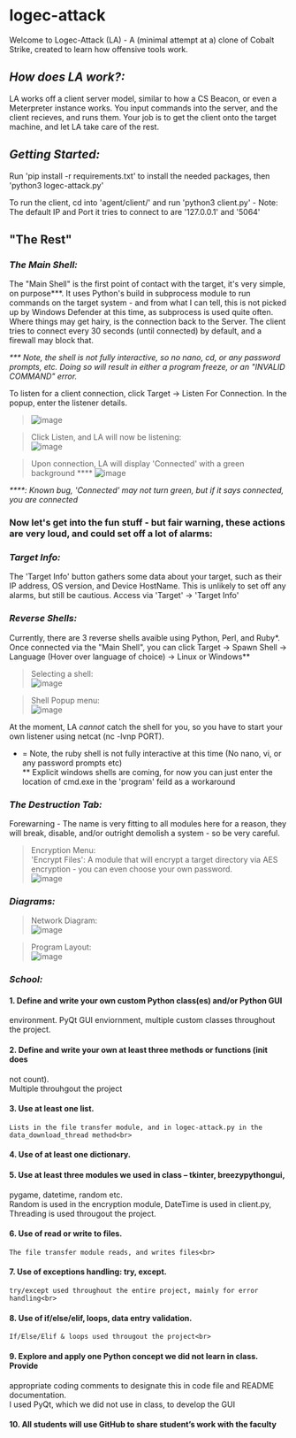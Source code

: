 # logec-attack
Welcome to Logec-Attack (LA) - A (minimal attempt at a) clone of Cobalt Strike, created to learn how offensive tools work. <br>


## _How does LA work?:_

LA works off a client server model, similar to how a CS Beacon, or even a Meterpreter instance works. You input commands into the server,
and the client recieves, and runs them. Your job is to get the client onto the target machine, and let LA take care of the rest. 

## _Getting Started:_
Run 'pip install -r requirements.txt' to install the needed packages, then 'python3 logec-attack.py'

To run the client, cd into 'agent/client/' and run 'python3 client.py' - Note: The default IP and Port it tries to connect to are '127.0.0.1' and '5064'

## "The Rest"

### _The Main Shell:_ <br>
  The "Main Shell" is the first point of contact with the target, it's very simple, on purpose***. It uses Python's build in subprocess module to run commands on the target system - and from what I can tell, this is not picked up by Windows Defender at this time, as subprocess is used quite often. Where things may get hairy, is the connection back to the Server. The client tries to connect every 30 seconds (until connected) by default, and a firewall may block that. 

_*** Note, the shell is not fully interactive, so no nano, cd, or any password prompts, etc. Doing so will result in either a program freeze, or an "INVALID COMMAND" error._

To listen for a client connection, click Target -> Listen For Connection. In the popup, enter the listener details. 
>![image](https://user-images.githubusercontent.com/91687869/206892006-c2031f89-ba95-447d-a056-fafd5edcd133.png)

>Click Listen, and LA will now be listening: <br>
>![image](https://user-images.githubusercontent.com/91687869/206892035-3a962ef6-ea08-4c3a-8078-65969c6a9927.png)

> Upon connection, LA will display 'Connected' with a green background ****
>![image](https://user-images.githubusercontent.com/91687869/206892202-4a92ab41-e5ed-46db-835a-c5318190fa9a.png)

_****: Known bug, 'Connected' may not turn green, but if it says connected, you are connected_ <br>

### Now let's get into the fun stuff - but fair warning, these actions are very loud, and could set off a lot of alarms:

### _Target Info:_
  The 'Target Info' button gathers some data about your target, such as their IP address, OS version, and Device HostName. This is unlikely to set off any alarms, but still be cautious. Access via 'Target' -> 'Target Info'

### _Reverse Shells:_
  Currently, there are 3 reverse shells avaible using Python, Perl, and Ruby*. Once connected via the "Main Shell", you can click Target -> Spawn Shell -> Language (Hover over language of choice) -> Linux or Windows**
 
>Selecting a shell:<br>
![image](https://user-images.githubusercontent.com/91687869/206891032-7c476ffb-4bea-4438-ae5a-74da547982cf.png)

>Shell Popup menu:<br>
![image](https://user-images.githubusercontent.com/91687869/206891820-3fbadd92-7b2f-4e80-8d4e-03f9aeb0419d.png)


At the moment, LA _cannot_ catch the shell for you, so you have to start your own listener using netcat (nc -lvnp PORT). 

* = Note, the ruby shell is not fully interactive at this time (No nano, vi, or any password prompts etc) <br>
** Explicit windows shells are coming, for now you can just enter the location of cmd.exe in the 'program' feild as a workaround

### _The Destruction Tab: <br>_
  Forewarning - The name is very fitting to all modules here for a reason, they will break, disable, and/or outright demolish a system - so be very careful. <br>
  >Encryption Menu:<br>
  'Encrypt Files': A module that will encrypt a target directory via AES encryption - you can even choose your own password. <br>
   ![image](https://user-images.githubusercontent.com/91687869/206891627-b1a39a5e-c0ec-4f60-aafb-773afe33e5b4.png)

  


### _Diagrams:_ <br>

>Network Diagram: <br>
>![image](https://user-images.githubusercontent.com/91687869/206885050-58326a5f-c243-4931-a7ea-725d1f92bf0f.png) <br>

>Program Layout: <br>
>![image](https://user-images.githubusercontent.com/91687869/206885056-85b932d1-1344-4020-8336-522bf4b36e1b.png)

### _School:_ <br>
#### 1. Define and write your own custom Python class(es) and/or Python GUI<br>
environment.
    PyQt GUI enviornment, multiple custom classes throughout the project.<br>

####  2. Define and write your own at least three methods or functions (init does
not count).<br>
    Multiple throuhgout the project<br>

####  3. Use at least one list.<br>
    Lists in the file transfer module, and in logec-attack.py in the data_download_thread method<br>

####  4. Use of at least one dictionary.<br>


####  5. Use at least three modules we used in class – tkinter, breezypythongui,
pygame, datetime, random etc.<br>
    Random is used in the encryption module, DateTime is used in client.py, Threading is used througout the project.<br>

####  6. Use of read or write to files.<br>
    The file transfer module reads, and writes files<br>

####  7. Use of exceptions handling: try, except.<br>
    try/except used throughout the entire project, mainly for error handling<br>

####  8. Use of if/else/elif, loops, data entry validation.<br>
    If/Else/Elif & loops used througout the project<br>

####  9. Explore and apply one Python concept we did not learn in class. Provide
appropriate coding comments to designate this in code file and README
documentation.<br>
    I used PyQt, which we did not use in class, to develop the GUI<br>

####  10. All students will use GitHub to share student’s work with the faculty<br>


